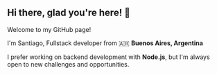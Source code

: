 ## Hi there, glad you're here! 👋

Welcome to my GitHub page!

I'm Santiago, Fullstack developer from 🇦🇷 **Buenos Aires, Argentina**

I prefer working on backend development with **Node.js**, but I'm always open to new challenges and opportunities.


<!--
**santiagobenfatto/santiagobenfatto** is a ✨ _special_ ✨ repository because its `README.md` (this file) appears on your GitHub profile.

Here are some ideas to get you started:

- 🔭 I’m currently working on ...
- 🌱 I’m currently learning ...
- 👯 I’m looking to collaborate on ...
- 🤔 I’m looking for help with ...
- 💬 Ask me about ...
- 📫 How to reach me: ...
- 😄 Pronouns: ...
- ⚡ Fun fact: ...
-->
